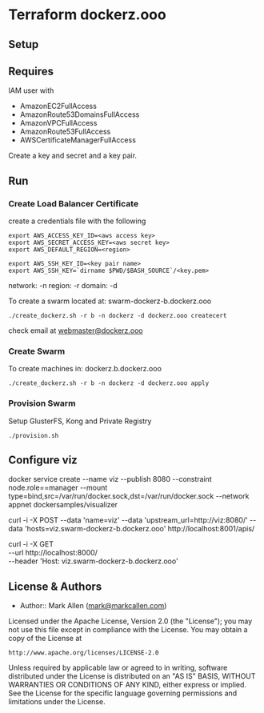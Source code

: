 # Terraform dockerz.ooo

## Setup

## Requires

IAM user with
 - AmazonEC2FullAccess
 - AmazonRoute53DomainsFullAccess
 - AmazonVPCFullAccess
 - AmazonRoute53FullAccess
 - AWSCertificateManagerFullAccess

Create a key and secret and a key pair.


## Run

### Create Load Balancer Certificate

create a credentials file with the following

````
export AWS_ACCESS_KEY_ID=<aws access key>
export AWS_SECRET_ACCESS_KEY=<aws secret key>
export AWS_DEFAULT_REGION=<region>

export AWS_SSH_KEY_ID=<key pair name>
export AWS_SSH_KEY=`dirname $PWD/$BASH_SOURCE`/<key.pem>
````

network: -n
region: -r
domain: -d

To create a swarm located at: swarm-dockerz-b.dockerz.ooo

````
./create_dockerz.sh -r b -n dockerz -d dockerz.ooo createcert
````

check email at webmaster@dockerz.ooo

### Create Swarm

To create machines in: dockerz.b.dockerz.ooo

````
./create_dockerz.sh -r b -n dockerz -d dockerz.ooo apply
````

### Provision Swarm

Setup GlusterFS, Kong and Private Registry

````
./provision.sh
````


## Configure viz

docker service create --name viz --publish 8080 --constraint node.role==manager --mount type=bind,src=/var/run/docker.sock,dst=/var/run/docker.sock --network appnet dockersamples/visualizer

curl -i -X POST --data 'name=viz' --data 'upstream_url=http://viz:8080/' --data 'hosts=viz.swarm-dockerz-b.dockerz.ooo' http://localhost:8001/apis/

curl -i -X GET \
  --url http://localhost:8000/ \
  --header 'Host: viz.swarm-dockerz-b.dockerz.ooo'


## License & Authors
- Author:: Mark Allen (mark@markcallen.com)

Licensed under the Apache License, Version 2.0 (the "License");
you may not use this file except in compliance with the License.
You may obtain a copy of the License at

    http://www.apache.org/licenses/LICENSE-2.0

Unless required by applicable law or agreed to in writing, software
distributed under the License is distributed on an "AS IS" BASIS,
WITHOUT WARRANTIES OR CONDITIONS OF ANY KIND, either express or implied.
See the License for the specific language governing permissions and
limitations under the License.
